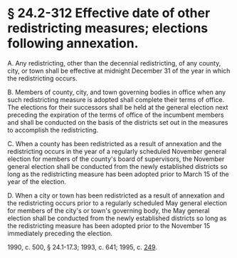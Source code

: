 # § 24.2-312 Effective date of other redistricting measures; elections following annexation.

<p>A. Any redistricting, other than the decennial redistricting, of any county, city, or town shall be effective at midnight December 31 of the year in which the redistricting occurs.</p><p>B. Members of county, city, and town governing bodies in office when any such redistricting measure is adopted shall complete their terms of office. The elections for their successors shall be held at the general election next preceding the expiration of the terms of office of the incumbent members and shall be conducted on the basis of the districts set out in the measures to accomplish the redistricting.</p><p>C. When a county has been redistricted as a result of annexation and the redistricting occurs in the year of a regularly scheduled November general election for members of the county's board of supervisors, the November general election shall be conducted from the newly established districts so long as the redistricting measure has been adopted prior to March 15 of the year of the election.</p><p>D. When a city or town has been redistricted as a result of annexation and the redistricting occurs prior to a regularly scheduled May general election for members of the city's or town's governing body, the May general election shall be conducted from the newly established districts so long as the redistricting measure has been adopted prior to the November 15 immediately preceding the election.</p><p>1990, c. 500, § 24.1-17.3; 1993, c. 641; 1995, c. <a href='http://lis.virginia.gov/cgi-bin/legp604.exe?951+ful+CHAP0249'>249</a>.</p>